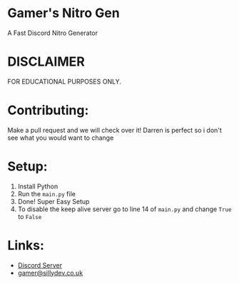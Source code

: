 # Gamer's Nitro Gen
A Fast Discord Nitro Generator
# DISCLAIMER
FOR EDUCATIONAL PURPOSES ONLY.
# Contributing:
Make a pull request and we will check over it! Darren is perfect so i don't see what you would want to change

# Setup:
1. Install Python
2. Run the `main.py` file
3. Done! Super Easy Setup
4. To disable the keep alive server go to line 14 of ``main.py`` and change ``True`` to ``False``



# Links:
- [Discord Server](https://discord.gg/3qvpkgWSbF)
- gamer@sillydev.co.uk

